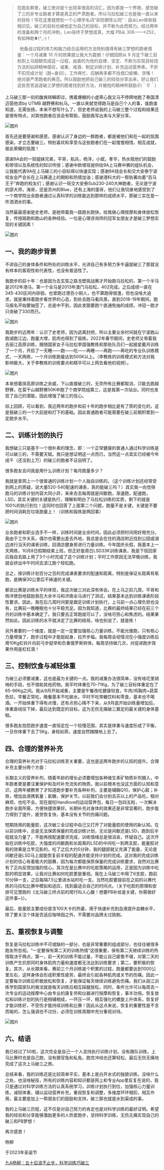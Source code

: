 
> 在跑友群里，破三绝对是个出现率很高的词汇，因为那是一个界限，感觉破了三的非专业跑者才算是真正的严肃跑者。所以马拉松破三也是我一直以来的目标！写在这里就想到一个心理学名词“非防御性认同”：自从Leo哥和我相识后，破三的目标也被他定为自己的目标，并不断为此而努力。经过两年的准备和两个月的冲刺，Leo哥终于梦想成真，大幅 PB从 306--->252，有如神助❥(^_-)！
>
> &nbsp;
> 他备战过程的体力和脑力结合运用的方法特别值得有破三梦想的跑者借鉴：一个月减重 10 斤的效果就让我大为震撼！仔细回顾从 9 月定下破三目标到上马超额完成这一过程，由衷的为他的自律、坚定、不断为实现目标找方法的钻研精神感叹，减重、戒酒、制定训练计划、补充运动营养素，不折不扣完成计划（跑+身训）。工作再忙、应酬再多都不找借口偷懒、贪嘴！绝对是严肃跑者的典范。所以鼓励他把自己破三的经验分享出来，好让我们这些苦苦追逐破三梦想的跑者找到好方法，并被他的精神所鼓励✌️(＾∇＾)

上马破三那一刻的酸爽转瞬即过，携着爆棚的小虚荣心我又马不停蹄地跑了泰国清迈茵他浓by UTMB 越野赛和杭马。一直以来就觉得跑马是自己个人的事，谁跑谁知道，无需张扬，本来不想写什么了，但史老师说我的上马破三整个过程和结果还是很有特点，对其他跑者应该会有帮助，鼓励我写出来与大家分享。

![图片](https://circle-journey.oss-cn-hangzhou.aliyuncs.com/2a0237904caaa881bd4cad43c070f899.png)

首先还是要感谢和感恩，感谢认识了身边的一群跑者，都是被他们和在一起的氛围感染，才立志要破三。特别喜欢和享受与这些跑者们在一起惺惺相惜，相互成就，彼此荣耀的氛围！

感谢9A会的一班姐妹兄弟，平哥，航兵，杨洋，小斌，孝华，热水瓶他们的鼓励和带领以及系统性的知识传授；感谢中欧塔班提供给9A上马赛中赛的组队机会，让我能代表9A在上马破三的小目标得以快速实现；感谢9A钱会长和交大安泰宁波校友会严会长在上马赛道上的期盼和热情加油；感谢港科大的一帮执著向着“百马王子”奔跑的校友们；感谢认识一班交大安泰Sub230-240大神跑者，无论是宁波的邵大师，海哥，还是苏州的Blue，还有上海的蛋哥，他们让我切身地感受到了一个商学院业余跑者通过认真科学的训练能达到那样的成绩水平，那破三实在是一件洒洒水的事。

当然最最感谢是史老师，是她带着我一路跑长跑快，给我做心理按摩和身体放松恢复，传授路跑和跑山的各种经验。一位是心理咨询师的冠军女朋友才是破三梦想实现的关键因素！

![图片](https://circle-journey.oss-cn-hangzhou.aliyuncs.com/95daa80c0ceb3ac9c41694857359148e.jpeg)

## 一、我的跑步背景

不讲自己的身体条件和所处的训练水平，光讲自己有多努力多牛逼就破三了那就没有样本的客观性和代表性，也没有普适性了。

我跑步的前十年：也是因为去玄奘之路戈壁挑战赛才开始跑马拉松的，第一个半马是2012年港马，第一个全马是2013年澳门马拉松，402完成。之后成绩一直在345-430区间内徘徊，也曾跑过港百小铜人，也不算跑得很渣，但也没啥大追求，就是秉持着跑步看世界的心态，到处去跑马看风景。直到2018-19年期间，跑马报名开始要抽签了，总是中不到，因此发狠要跑个直通免抽的成绩，冲冠一跑才只突破了330而已。

![图片](https://circle-journey.oss-cn-hangzhou.aliyuncs.com/2ef55c997b3ab1b4ab9b56b42f4a23d2.jpeg)

我跑步的近两年：认识了史老师，因为逃离封控，所以主要业余时间就在宁波跑山跑湖跑江边，跑量大增，肌肉也得到了锻练。2022年春节期间，史老师又带着我去丽江高原训练，跟随国家女子马拉松李国强教练和那些队员们一起披星戴月训练了一个月，开启了一天睡——跑——吃——再睡——再跑——再吃的专业队训练模式，一天两练，一个月训练跑量达到500K以上。（李教练的训练模式和方法对我影响极大，关于李教练的训练要点和精华可以上网去看他的视频）。

![图片](https://circle-journey.oss-cn-hangzhou.aliyuncs.com/6552eb3fa4805670824afd0d677a4b18.jpeg)

本来想着挟高原训练之余威，下山直接破三的，无奈所有比赛都取消，只能去跑越野赛，在莫干山越野赛50K中跑了个商学院组第三，这是我第一次站台。同时也发现了自己的潜能，因此增强了破三的信心。  

综上回顾，可以看到，我近两年的跑步和前十年的跑步相比是有了质的变化的，这是我破三的一个大前提和打下的基础。因此普通跑者可能需要在破三前期积累到一定跑步水平。

## 二、训练计划的执行

我想破三只是基于一个很朴素的理念，即：一个正常健康的普通人通过科学训练是可以破三的，不需要天赋。我只是想证明这一点而已，当然这一点其实已经被今年成千（还没到上万）的破三的跑者不证自明了。

很多跑友会问我是用什么训练计划？每月跑量多少？

我就是拿网上一个很普通的训练计划一个人独自训练的。（这个训练计划还经常受到网上的质疑，说大量520-540配速的课表，真的能破三吗？）其实我一向觉得跑马的训练计划内容大同小异，来来去去每周就是间歇跑，渐速跑，配速跑，LSD。其实关键的关键是执行，理解和明白了马拉松训练的实质，剩下的就是100%的执行到位！这同时也回答了上面第二个问题，跑量不是关键，关键是不要把时间消耗在垃圾跑量上！（训练和锻炼是两回事）

![图片](https://circle-journey.oss-cn-hangzhou.aliyuncs.com/7f6d23f00dcd6c1749594ef4427b2dca.png)

业余跑者和职业选手不一样，训练时间是业余时间，因此必须把时间用好用充分。我由于工作关系，偶尔也需要出差去外地，我总是会在住的酒店附近找到公园或湖边进行当天的课表训练，回酒店健身房进行力量训练。今年国庆长假，我基本上一天两练，10月8日假期结束上班，但正好是周日LSD33K训练课表，我是下班回家后独自去路上用了3个小时完成了这个训练计划；平时工作原因无法早晚训练，我就会挤出中午时间去滨江跑个轻松跑。  

总之，按训练计划百分之百的完成课表要求的配速和距离，特别是保证长距离有氧跑，是确保30公里后不掉速的关键。

都说比赛是训练水平的体现，我这次破三对此深有体会。在上马之前几周，平哥和杨洋使劲地鼓励我在大余半马和济南全马进行了测试，结果基本达到训练课表阶段性要求。因此，我在后几周时间更是跟足训练计划执行，上马前一点心理负担也没有，比赛前一晚睡眠也十分平稳充足。因为我知道，比赛的最终结果已经在前三个月的训练中基本确定了。我只要去正常跑就可以了，没啥可担心和焦虑的。结果果然如此。因此训练的水平就决定了比赛的结局，啥也别说了，就是练！

另外重要的一个维度，就是一定一定要加强核心力量训练，不能光傻跑，只有核心力量增强了，跑步过程中才能挺起身，拉开步幅。我每周会视情况在小强度训练后用10Kg杠铃片向前弓步挺举和负重俄罗斯转体。每周坚持做几次，对促进跑步效果作用是杠杠滴！

## 三、控制饮食与减轻体重

为破三必须要减重，这也是最为关键的一点。我的减重办法很简单，没有啥花里胡哨的手段，也不借助其他药物。我平时体重在70-71Kg，为了破三目标体重定在了65-66Kg之间。我从9月开始减重，主要是午餐改吃健康轻食，牛肉/鸡胸肉+蔬菜色拉，早餐正常吃，晚餐基本不吃碳水。平时不吃带糖饮料和零食，基本也不喝酒。一开始体重下得有点慢，还有点担心降不下来，从9月底开始训练量增加后，体重直线往下掉，最后达到既定的目标。这为无伤无痛破三奠定的最关键的身体基础。

很多跑友抱怨跑步速度一直恒定在一个较慢范围，其实是体重与速度形成了平衡，一旦你体重下去了5Kg，身轻如燕，速度自然蹭蹭地上去了。

## 四、合理的营养补充

合理的营养补充对于马拉松训练至关重要，这也是这两年跑步的认知的提升。合理补充主要分两个方面：

长期主义的营养补剂，随着年龄的增长必须要增加各种维生素矿物质补剂摄入，中年跑者更是要注重保护和及时补充流失的物质。我以前根本也没这方面的认知和意识，这两年被教育了才知道跑步要补充各种补剂，主要是辅酶Q10，保护心脏；补铁，增加血液携氧量；氨糖，保护关节。以前我们会分别去买以上的产品吃，相对麻烦，也吃不全。现在就吃Handlove的运动营养包，每日一包四五粒，一次解决跑步全面所需，方便快捷效果好。长期补充对身体的效果还是非常显著的，跑步能力得到了提升，疲劳恢复快，基本没有关节的伤痛问题。

短期效用的能量胶，这次破三全过程中自己又打开了对能量胶的使用的新认知。在以前训练中，总是无法保质保量的完成训练计划，无论是间歇还是LSD，跑到后半程就没力量了，不能再按配速要求完成，训练情绪总是很沮丧，怀疑自己。这次开始在训练中吃胶，大强度的间歇跑和长距离的LSD的中间吃一到两支胶，能量胶对我的效果是立竿见影的，吃了之后大约5分钟，我的腿部就又充满了能量，无论是间歇还是LSD马上就能恢复前半程的配速并能坚持计划的完成。这对我的完成训练计划的信心有着极大的鼓舞，因为每次都能保质保量的完成训练要求，自然对比赛有了正向反馈加强的信心。其次在是比赛中的吃胶策略的运用，正是因为训练中吃胶的明显效果，让我对比赛如何吃胶更是重视。我在上马破三中用了6支胶，跑前10分钟一支，之后每隔7.5公里进水站时吃一支。当然吃胶要提前在之前的以赛代练的马拉松比赛中模拟和适应，找到最适合自己的时间点。（关于吃胶的原理和安排可见慧跑的《北马破三终点前的爬行叫人心酸！想要PB补给是关键，你需做好这件事~》）。

最后，能量胶主要成份是含100大卡的热量，用于快速补充到血液提升血糖水平，除了要关注个体是否适应咖啡因之外，不需要对品牌太过挑剔。

## 五、重视恢复与调整

恢复是马拉松训练中不可或缺的一部分，也是非常重要的组成部分，也往往被很多跑友所忽视。“一定要保有第二天的训练热情”这很重要，保有第二天继续训练的热情取决于两点，第一，前一天的训练不能过量，不能让自己疲惫不堪，对第二天的训练产生抗拒同时身体肌肉力量和速度都无法达到训练要求；第二，要积极的恢复。其次，从长期来看，赛前三个月训练是个积累的过程，跑量都要达到1000公里左右，这样身体会形成积累性疲劳，最终会引起各种肌肉或关节的伤痛。因此一定要每次训练后积极放松和恢复，才能保证每天继续训练避免伤痛。我们从丽江训练学到国家队的做法就是每天训练后相互踩腿放松，同时，条件允许可以每周去一次专业的运动按摩中心由专业的康复师和仪器进行按摩和恢复，事半功倍。恢复放松和训练计划的执行是相辅相成，一环压一环，相互强化的螺旋上升体系，恢复好才能训练好，不受伤才能持续训练和比赛！因此从这点来说，恢复的重要性是不言而喻的，怎么强调也不过份，必须在训练周期中充分重视对待。

![图片](https://circle-journey.oss-cn-hangzhou.aliyuncs.com/69f414038cd2a531d3e4a9b5e587a779.jpeg)

## 六、结语

我已经过了50啦，这次完全是自己一个人坚持执行训练计划，没有跟队训练。上马比赛时也是自己跑，没有跟官兔和私兔，跑完冲线也还算轻松，最后无伤无痛地完成了这次上马破三之旅。

总结来看，我的训练还是比较简单平实，基本上是白开水式的独狼训练，没啥什么之处，也没啥秘技，所有的训练内容和知识都是网上和专业App里反复在说的，我只是通过对科学训练方法的认真系统学习，训练计划执行到位，加强核心力量训练，减轻体重，辅以运动营养补充，重视恢复和调整，多维度环环相扣，相互作用，最主要是加上一帮朋友们的鼓励和支持，破三那也就是水到渠成的事。

我的上马破三历程，这不仅是对自己努力的肯定也是对科学训练的最好证明。希望我的经验和分享能够激励更多的人热爱跑步，坚持科学训练，无伤无痛实现自己的破三和PB梦想！

再次感恩！

杨柳

于2023年圣诞节

[九A杨柳：五十后浪不止步，科学训练巧破三](https://mp.weixin.qq.com/s/wmbyJmVjaVF1qobLhKWo_g)
